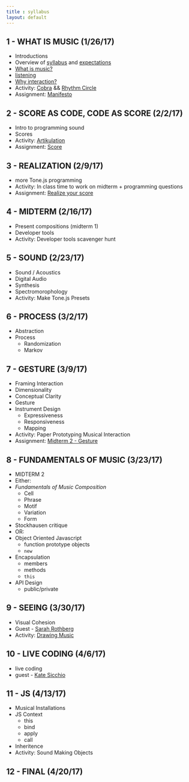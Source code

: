 ```yaml
---
title : syllabus
layout: default
---
```


## 1 - WHAT IS MUSIC (1/26/17)

* Introductions
* Overview of [syllabus]({{site.baseurl}}/syllabus) and [expectations]({{site.baseurl}}/expectations)
* [What is music?]({{site.baseurl}}/module/what_is_music)
* [listening]({{site.baseurl}}/module/listening)
* [Why interaction?]({{site.baseurl}}/module/why_interaction)
* Activity: [Cobra]({{site.baseurl}}/activity/cobra) && [Rhythm Circle]({{site.baseurl}}/activity/rhythm_circle)
* Assignment: [Manifesto]({{site.baseurl}}/assignment/manifesto)


## 2 - SCORE AS CODE, CODE AS SCORE (2/2/17)

* Intro to programming sound
* Scores
* Activity: [Artikulation]({{site.baseurl}}/activity/artikulation)
* Assignment: [Score]({{site.baseurl}}/assignment/score)

## 3 - REALIZATION (2/9/17)

* more Tone.js programming
* Activity: In class time to work on midterm + programming questions
* Assignment: [Realize your score]({{site.baseurl}}/assignment/midterm_1)

## 4 - MIDTERM (2/16/17)

* Present compositions (midterm 1)
* Developer tools
* Activity: Developer tools scavenger hunt

## 5 - SOUND (2/23/17)

* Sound / Acoustics
* Digital Audio
* Synthesis
* Spectromorophology
* Activity: Make Tone.js Presets

## 6 - PROCESS (3/2/17)

* Abstraction
* Process
	* Randomization
	* Markov

## 7 - GESTURE (3/9/17)

* Framing Interaction
* Dimensionality
* Conceptual Clarity
* Gesture
* Instrument Design
	* Expressiveness
	* Responsiveness
	* Mapping
* Activity: Paper Prototyping Musical Interaction
* Assignment: [Midterm 2 - Gesture]({{site.baseurl}}/assignment/midterm_2)

## 8 - FUNDAMENTALS OF MUSIC (3/23/17)

* MIDTERM 2
* Either:
* _Fundamentals of Music Composition_
	* Cell
	* Phrase
	* Motif
	* Variation
	* Form
* Stockhausen critique
* OR:
* Object Oriented Javascript
	* function prototype objects
	* `new`
* Encapsulation
	* members
	* methods
	* `this`
* API Design
	* public/private

## 9 - SEEING (3/30/17)

* Visual Cohesion
* Guest - [Sarah Rothberg](http://sarahrothberg.com/)
* Activity: [Drawing Music]({{site.baseurl}}/activity/drawing_music)

## 10 - LIVE CODING (4/6/17)

* live coding
* guest - [Kate Sicchio](http://blog.sicchio.com/)	

## 11 - JS (4/13/17)

* Musical Installations
* JS Context
	* this
	* bind
	* apply
	* call
* Inheritence
* Activity: Sound Making Objects

## 12 - FINAL (4/20/17)

